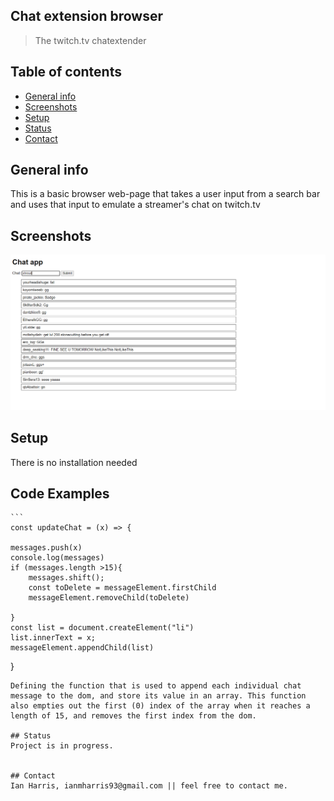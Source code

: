 ## Chat extension browser
> The twitch.tv chatextender

## Table of contents
* [General info](#general-info)
* [Screenshots](#screenshots)
* [Setup](#setup)
* [Status](#status)
* [Contact](#contact)

## General info
This is a basic browser web-page that takes a user input from a search bar and uses that input to emulate a streamer's chat on twitch.tv

## Screenshots
![program screenshot](chatapp.PNG)


## Setup
There is no installation needed

## Code Examples
    ```
    const updateChat = (x) => {
    
    messages.push(x)
    console.log(messages)
    if (messages.length >15){
        messages.shift();
        const toDelete = messageElement.firstChild
        messageElement.removeChild(toDelete)

    }
    const list = document.createElement("li")
    list.innerText = x;
    messageElement.appendChild(list)

}
```
Defining the function that is used to append each individual chat message to the dom, and store its value in an array. This function also empties out the first (0) index of the array when it reaches a length of 15, and removes the first index from the dom.

## Status
Project is in progress. 


## Contact
Ian Harris, ianmharris93@gmail.com || feel free to contact me.